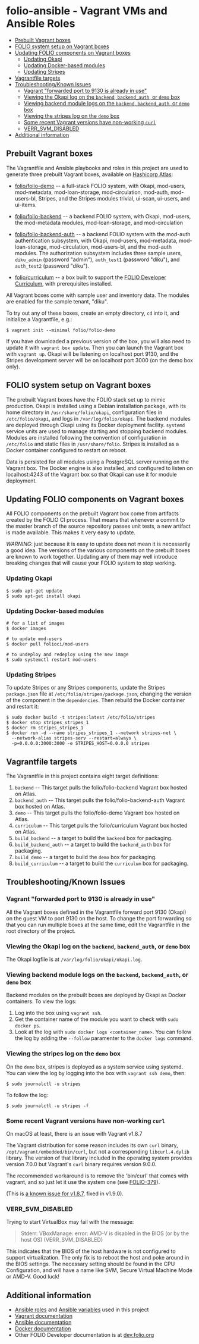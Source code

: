 # folio-ansible - Vagrant VMs and Ansible Roles

<!-- ../../okapi/doc/md2toc -l 2 index.md -->
* [Prebuilt Vagrant boxes](#prebuilt-vagrant-boxes)
* [FOLIO system setup on Vagrant boxes](#folio-system-setup-on-vagrant-boxes)
* [Updating FOLIO components on Vagrant boxes](#updating-folio-components-on-vagrant-boxes)
    * [Updating Okapi](#updating-okapi)
    * [Updating Docker-based modules](#updating-docker-based-modules)
    * [Updating Stripes](#updating-stripes)
* [Vagrantfile targets](#vagrantfile-targets)
* [Troubleshooting/Known Issues](#troubleshootingknown-issues)
    * [Vagrant "forwarded port to 9130 is already in use"](#vagrant-forwarded-port-to-9130-is-already-in-use)
    * [Viewing the Okapi log on the `backend`, `backend_auth`, or `demo` box](#viewing-the-okapi-log-on-the-backend-backendauth-or-demo-box)
    * [Viewing backend module logs on the `backend`, `backend_auth`, or `demo` box](#viewing-backend-module-logs-on-the-backend-backendauth-or-demo-box)
    * [Viewing the stripes log on the `demo` box](#viewing-the-stripes-log-on-the-demo-box)
    * [Some recent Vagrant versions have non-working `curl`](#some-recent-vagrant-versions-have-non-working-curl)
    * [VERR_SVM_DISABLED](#verrsvmdisabled)
* [Additional information](#additional-information)

## Prebuilt Vagrant boxes

The Vagrantfile and Ansible playbooks and roles in this project are
used to generate three prebuilt Vagrant boxes, available on
[Hashicorp Atlas](https://atlas.hashicorp.com/folio):

* [folio/folio-demo](https://atlas.hashicorp.com/folio/boxes/folio-demo)
  -- a full-stack FOLIO system, with Okapi, mod-users, mod-metadata,
  mod-loan-storage, mod-circulation, mod-auth, mod-users-bl,
  Stripes, and the Stripes modules trivial, ui-scan,
  ui-users, and ui-items.

* [folio/folio-backend](https://atlas.hashicorp.com/folio/boxes/folio-backend)
  -- a backend FOLIO system, with Okapi, mod-users, the mod-metadata
  modules, mod-loan-storage, and mod-circulation

* [folio/folio-backend-auth](https://atlas.hashicorp.com/folio/boxes/folio-backend-auth)
  -- a backend FOLIO system with the mod-auth authentication
  subsystem, with Okapi, mod-users, mod-metadata, mod-loan-storage,
  mod-circulation, mod-users-bl, and the mod-auth modules. The authorization
  subsystem includes three sample users, `diku_admin` (password
  "admin"), `auth_test1` (password "diku"), and `auth_test2` (password
  "diku").

* [folio/curriculum](https://atlas.hashicorp.com/folio/boxes/curriculum)
  -- a box built to support the
  [FOLIO Developer Curriculum](https://github.com/folio-org/curriculum),
  with prerequisites installed.

All Vagrant boxes come with sample user and inventory data. The
modules are enabled for the sample tenant, "diku".

To try out any of these boxes, create an empty directory, `cd` into
it, and initialize a Vagrantfile, e.g.:

    $ vagrant init --minimal folio/folio-demo

If you have downloaded a previous version of the box, you will also
need to update it with `vagrant box update`. Then you can launch the
Vagrant box with `vagrant up`. Okapi will be listening on localhost
port 9130, and the Stripes development server will be on localhost
port 3000 (on the demo box only).

## FOLIO system setup on Vagrant boxes

The prebuilt Vagrant boxes have the FOLIO stack set up to mimic
production. Okapi is installed using a Debian installation package,
with its home directory in `/usr/share/folio/okapi`, configuration
files in `/etc/folio/okapi`, and logs in `/var/log/folio/okapi`. The
backend modules are deployed through Okapi using its Docker deployment
facility. `systemd` service units are used to manage starting and
stopping backend modules. Modules are installed following
the convention of configuration in `/etc/folio` and static files in
`/usr/share/folio`. Stripes is installed as a Docker container
configured to restart on reboot.

Data is persisted for all modules using a PostgreSQL server running on
the Vagrant box. The Docker engine is also installed, and configured
to listen on localhost:4243 of the Vagrant box so that Okapi can use
it for module deployment.

## Updating FOLIO components on Vagrant boxes

All FOLIO components on the prebuilt Vagrant box come from artifacts
created by the FOLIO CI process. That means that whenever a commit to
the master branch of the source repository passes unit tests, a new
artifact is made available. This makes it very easy to update.

*WARNING*: just because it is easy to update does not mean it is
necessarily a good idea. The versions of the various components on the
prebuilt boxes are known to work together. Updating any of them may
well introduce breaking changes that will cause your FOLIO system to
stop working.

### Updating Okapi

    $ sudo apt-get update
    $ sudo apt-get install okapi

### Updating Docker-based modules

    # for a list of images
    $ docker images
    
    # to update mod-users
    $ docker pull folioci/mod-users

    # to undeploy and redeploy using the new image
    $ sudo systemctl restart mod-users

### Updating Stripes

To update Stripes or any Stripes components, update the Stripes
`package.json` file at `/etc/folio/stripes/package.json`, changing the
version of the component in the `dependencies`. Then rebuild the
Docker container and restart it:

    $ sudo docker build -t stripes:latest /etc/folio/stripes
    $ docker stop stripes_stripes_1
    $ docker rm stripes_stripes_1
    $ docker run -d --name stripes_stripes_1 --network stripes-net \
      --network-alias stripes-serv --restart=always \
      -p=0.0.0.0:3000:3000 -e STRIPES_HOST=0.0.0.0 stripes

## Vagrantfile targets

The Vagrantfile in this project contains eight target definitions:

1. `backend` -- This target pulls the folio/folio-backend Vagrant box
   hosted on Atlas.
2. `backend_auth` -- This target pulls the folio/folio-backend-auth
   Vagrant box hosted on Atlas.
3. `demo` -- This target pulls the folio/folio-demo Vagrant box hosted
   on Atlas.
4. `curriculum` -- This target pulls the folio/curriculum Vagrant box
   hosted on Atlas.
5. `build_backend` -- a target to build the `backend` box for
   packaging.
6. `build_backend_auth` -- a target to build the `backend_auth` box
   for packaging.
7. `build_demo` -- a target to build the `demo` box for packaging.
8. `build_curriculum` -- a target to build the `curriculum` box for
   packaging.

## Troubleshooting/Known Issues

### Vagrant "forwarded port to 9130 is already in use"

All the Vagrant boxes defined in the Vagrantfile forward port 9130
(Okapi) on the guest VM to port 9130 on the host. To change the port
forwarding so that you can run multiple boxes at the same time, edit
the Vagrantfile in the root directory of the project.

### Viewing the Okapi log on the `backend`, `backend_auth`, or `demo` box

The Okapi logfile is at `/var/log/folio/okapi/okapi.log`.

### Viewing backend module logs on the `backend`, `backend_auth`, or `demo` box

Backend modules on the prebuilt boxes are deployed by Okapi as Docker
containers. To view the logs:

1. Log into the box using `vagrant ssh`.
2. Get the container name of the module you want to check with `sudo
docker ps`.
3. Look at the log with `sudo docker logs <container_name>`. You can
   follow the log by adding the `--follow` paramenter to the `docker
   logs` command.

### Viewing the stripes log on the `demo` box

On the `demo` box, stripes is deployed as a system service using
systemd. You can view the log by logging into the box with
`vagrant ssh demo`, then:

    $ sudo journalctl -u stripes

To follow the log:

    $ sudo journalctl -u stripes -f

### Some recent Vagrant versions have non-working `curl`

On macOS at least, there is an issue with Vagrant v1.8.7

The Vagrant distribution for some reason includes its own `curl` binary,
`/opt/vagrant/embedded/bin/curl`, but not a corresponding
`libcurl.4.dylib` library. The version of that library included in the
operating system provides version 7.0.0 but Vagrant's `curl` binary
requires version 9.0.0.

The recommended workaround is to remove the 'bin/curl' that comes
with vagrant, and so just let it use the system one (see
[FOLIO-379](https://issues.folio.org/browse/FOLIO-379)).

(This is
[a known issue for v1.8.7](https://github.com/mitchellh/vagrant/issues/7969),
fixed in v1.9.0).

### VERR_SVM_DISABLED

Trying to start VirtualBox may fail with the message:

> Stderr: VBoxManage: error: AMD-V is disabled in the BIOS (or by the host OS) (VERR_SVM_DISABLED)

This indicates that the BIOS of the host hardware is not configured to
support virtualization. The only fix is to reboot the host and poke
around in the BIOS settings. The necessary setting should be found in
the CPU Configuration, and will have a name like SVM, Secure Virtual
Machine Mode or AMD-V. Good luck!

## Additional information

* [Ansible roles](ansible-roles.md) and
  [Ansible variables](ansible-variables.md) used in this project
* [Vagrant documentation](https://www.vagrantup.com/docs/)
* [Ansible documentation](http://docs.ansible.com/ansible/index.html)
* [Docker documentation](https://docs.docker.com/)
* Other FOLIO Developer documentation is at [dev.folio.org](http://dev.folio.org/)
